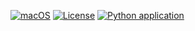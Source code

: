 [![macOS](https://svgshare.com/i/ZjP.svg)](https://svgshare.com/i/ZjP.svg)
[![License](https://img.shields.io/badge/License-BSD%203--Clause-blue.svg)](https://opensource.org/licenses/BSD-3-Clause)
[![Python application](https://github.com/svenhornaff/python-test-automation/actions/workflows/python-app.yml/badge.svg)](https://github.com/svenhornaff/python-test-automation/actions/workflows/python-app.yml)